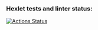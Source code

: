 ### Hexlet tests and linter status:
[![Actions Status](https://github.com/Nafanya-dev/python-project-52/actions/workflows/hexlet-check.yml/badge.svg)](https://github.com/Nafanya-dev/python-project-52/actions)
